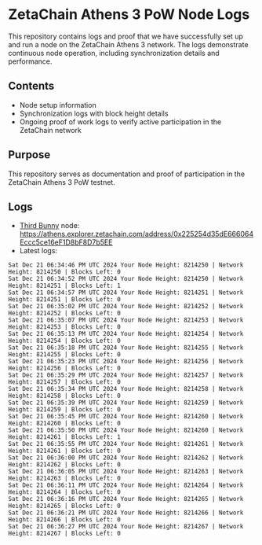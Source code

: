 # ZetaChain Athens 3 PoW Node Logs
This repository contains logs and proof that we have successfully set up and run a node on the ZetaChain Athens 3 network. The logs demonstrate continuous node operation, including synchronization details and performance.

## Contents
- Node setup information
- Synchronization logs with block height details
- Ongoing proof of work logs to verify active participation in the ZetaChain network

## Purpose
This repository serves as documentation and proof of participation in the ZetaChain Athens 3 PoW testnet.

## Logs

- [Third Bunny](https://thirdbunny.xyz/) node: https://athens.explorer.zetachain.com/address/0x225254d35dE666064Eccc5ce16eF1D8bF8D7b5EE
- Latest logs:
```
Sat Dec 21 06:34:46 PM UTC 2024 Your Node Height: 8214250 | Network Height: 8214250 | Blocks Left: 0
Sat Dec 21 06:34:52 PM UTC 2024 Your Node Height: 8214250 | Network Height: 8214251 | Blocks Left: 1
Sat Dec 21 06:34:57 PM UTC 2024 Your Node Height: 8214251 | Network Height: 8214251 | Blocks Left: 0
Sat Dec 21 06:35:02 PM UTC 2024 Your Node Height: 8214252 | Network Height: 8214252 | Blocks Left: 0
Sat Dec 21 06:35:07 PM UTC 2024 Your Node Height: 8214253 | Network Height: 8214253 | Blocks Left: 0
Sat Dec 21 06:35:13 PM UTC 2024 Your Node Height: 8214254 | Network Height: 8214254 | Blocks Left: 0
Sat Dec 21 06:35:18 PM UTC 2024 Your Node Height: 8214255 | Network Height: 8214255 | Blocks Left: 0
Sat Dec 21 06:35:23 PM UTC 2024 Your Node Height: 8214256 | Network Height: 8214256 | Blocks Left: 0
Sat Dec 21 06:35:29 PM UTC 2024 Your Node Height: 8214257 | Network Height: 8214257 | Blocks Left: 0
Sat Dec 21 06:35:34 PM UTC 2024 Your Node Height: 8214258 | Network Height: 8214258 | Blocks Left: 0
Sat Dec 21 06:35:39 PM UTC 2024 Your Node Height: 8214259 | Network Height: 8214259 | Blocks Left: 0
Sat Dec 21 06:35:45 PM UTC 2024 Your Node Height: 8214260 | Network Height: 8214260 | Blocks Left: 0
Sat Dec 21 06:35:50 PM UTC 2024 Your Node Height: 8214260 | Network Height: 8214261 | Blocks Left: 1
Sat Dec 21 06:35:55 PM UTC 2024 Your Node Height: 8214261 | Network Height: 8214261 | Blocks Left: 0
Sat Dec 21 06:36:00 PM UTC 2024 Your Node Height: 8214262 | Network Height: 8214262 | Blocks Left: 0
Sat Dec 21 06:36:05 PM UTC 2024 Your Node Height: 8214263 | Network Height: 8214263 | Blocks Left: 0
Sat Dec 21 06:36:11 PM UTC 2024 Your Node Height: 8214264 | Network Height: 8214264 | Blocks Left: 0
Sat Dec 21 06:36:16 PM UTC 2024 Your Node Height: 8214265 | Network Height: 8214265 | Blocks Left: 0
Sat Dec 21 06:36:21 PM UTC 2024 Your Node Height: 8214266 | Network Height: 8214266 | Blocks Left: 0
Sat Dec 21 06:36:27 PM UTC 2024 Your Node Height: 8214267 | Network Height: 8214267 | Blocks Left: 0
```
